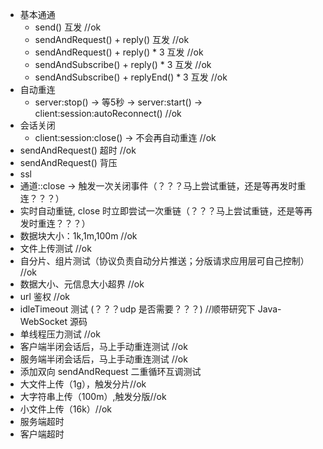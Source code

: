 
* 基本通通
  * send() 互发 //ok
  * sendAndRequest() + reply() 互发 //ok
  * sendAndRequest() + reply() * 3 互发 //ok
  * sendAndSubscribe() + reply() * 3 互发 //ok
  * sendAndSubscribe() + replyEnd() * 3 互发 //ok
* 自动重连
  * server:stop() -> 等5秒 -> server:start() -> client:session:autoReconnect() //ok
* 会话关闭
  * client:session:close() -> 不会再自动重连 //ok
* sendAndRequest() 超时 //ok
* sendAndRequest() 背压
* ssl
* 通道::close -> 触发一次关闭事件（？？？马上尝试重链，还是等再发时重连？？？）
* 实时自动重链, close 时立即尝试一次重链（？？？马上尝试重链，还是等再发时重连？？？）
* 数据块大小：1k,1m,100m  //ok
* 文件上传测试 //ok
* 自分片、组片测试（协议负责自动分片推送；分版请求应用层可自己控制） //ok
* 数据大小、元信息大小超界  //ok
* url 鉴权 //ok
* idleTimeout 测试 (？？？udp 是否需要？？？) //顺带研究下 Java-WebSocket 源码 
* 单线程压力测试 //ok
* 客户端半闭会话后，马上手动重连测试 //ok
* 服务端半闭会话后，马上手动重连测试 //ok
* 添加双向 sendAndRequest 二重循环互调测试
* 大文件上传（1g），触发分片//ok
* 大字符串上传（100m）,触发分版//ok
* 小文件上传（16k）//ok
* 服务端超时
* 客户端超时